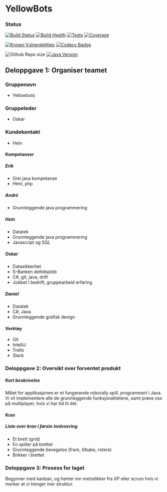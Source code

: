 # YellowBots

### Status
[![Build Status](https://img.shields.io/jenkins/s/http/build.raknoel.no/job/RoboRally.svg?style=flat-square&logo=jenkins)](http://build.raknoel.no/job/RoboRally/)
[![Build Health](https://img.shields.io/badge/dynamic/json.svg?label=Build%20Health&url=http%3A%2F%2Fbuild.raknoel.no%2Fjob%2FRoboRally%2Fapi%2Fjson&query=%24.healthReport%5B2%5D.score&colorB=blue&style=flat-square&suffix=%)](http://build.raknoel.no/job/RoboRally/)
[![Tests](https://img.shields.io/jenkins/t/http/build.raknoel.no/job/RoboRally.svg?style=flat-square&logo=verizon)](http://build.raknoel.no/job/RoboRally/lastCompletedBuild/testReport/)
[![Coverage](https://img.shields.io/jenkins/c/http/build.raknoel.no/job/RoboRally.svg?style=flat-square)](http://build.raknoel.no/job/RoboRally/cobertura/)

[![Known Vulnerabilities](https://snyk.io/test/github/inf112-v19/YellowBots/badge.svg?style=flat-square&targetFile=pom.xml)](https://snyk.io/test/github/inf112-v19/YellowBots?targetFile=pom.xml)
[![Codacy Badge](https://api.codacy.com/project/badge/Grade/84a8bbe98cb344748204171a5b003e6d?style=flat-square)](https://www.codacy.com/app/YellowBots/YellowBots?utm_source=github.com&amp;utm_medium=referral&amp;utm_content=inf112-v19/YellowBots&amp;utm_campaign=Badge_Grade)

![Github Repo size](https://img.shields.io/github/repo-size/inf112-v19/YellowBots.svg?style=flat-square&logo=GitHub)
[![Java Version](https://img.shields.io/badge/Java_Version-8-blue.svg?style=flat-square&logo=Java)](https://www.oracle.com/technetwork/java/javase/downloads/jdk8-downloads-2133151.html)

## Deloppgave 1: Organiser teamet
### Gruppenavn
  * Yellowbots

### Gruppeleder
  * Oskar

### Kundekontakt 
  * Hein

#### Kompetanser
##### Erik
  * Grei java kompetanse
  * Html, php
##### André
  * Grunnleggende java programmering
##### Hein
  * Datatek
  * Grunnleggende java programmering
  * Javascript og SQL
##### Oskar
  * Datasikkerhet
  * S-Banken deltidsjobb
  * C#, git, java, drift
  * Jobbet I bedrift, gruppearbeid erfaring
##### Daniel
  * Datatek
  * C#, Java
  * Grunnleggende grafisk design

#### Verktøy
  * Git
  * IntelliJ
  * Trello
  * Slack

### Deloppgave 2: Oversikt over forventet produkt
##### Kort beskrivelse
Målet for applikasjonen er et fungerende roborally spill, programmert i Java. Vi vil implementere alle de grunnleggende funksjonalitetene, samt prøve oss på multiplayer, hvis vi har tid til det. 

#### Krav

##### Liste over krav i første innlevering
  * Et brett (grid)
  * En spiller på brettet
  * Grunnleggende bevegelse (fram, tilbake, rotere)
  * Brikker i brettet

### Deloppgave 3: Prosess for laget
Begynner med kanban, og henter inn metodikker fra XP eller scrum hvis vi merker at vi trenger mer struktur. 